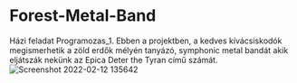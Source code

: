 # Forest-Metal-Band
Házi feladat Programozas_1.
Ebben a projektben, a kedves kívácsiskodók megismerhetik a zöld erdők mélyén tanyázó, symphonic metal bandát akik eljátszák nekünk az Epica Deter the Tyran című számát.   
![Screenshot 2022-02-12 135642](https://user-images.githubusercontent.com/93470770/153712608-e965f531-1cdb-4659-9f59-e9ffcb942acb.png)
